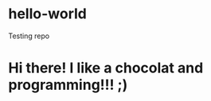 # hello-world
Testing repo

Hi there! I like a chocolat and programming!!!  ;)
==================================================

